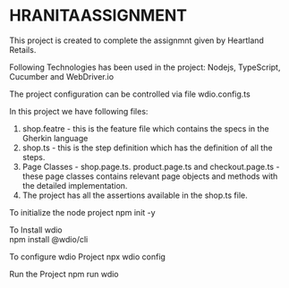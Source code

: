 # HRANITAASSIGNMENT

This project is created to complete the assignmnt given by Heartland Retails.

Following Technologies has been used in the project:
Nodejs, TypeScript, Cucumber and WebDriver.io

The project configuration can be controlled via file
wdio.config.ts

In this project we have following files:
1. shop.featre - this is the feature file which contains the specs in the Gherkin language
2. shop.ts - this is the step  definition which has the definition of all the steps.
3. Page Classes - shop.page.ts. product.page.ts and checkout.page.ts - these page classes contains relevant page objects and methods with the detailed implementation.
4. The project has all the assertions available in the shop.ts file.


To initialize the node project
  npm init -y
  
To Install wdio   
  npm install @wdio/cli
  
To configure wdio Project
  npx wdio config
  
Run the Project
  npm run wdio
